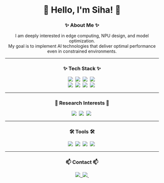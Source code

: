 <h1 align="center">👋 Hello, I'm Siha! 👋</h1>

<h3 align="center">✨ About Me ✨</h3>
<p align="center">
  I am deeply interested in edge computing, NPU design, and model optimization.<br>
  My goal is to implement AI technologies that deliver optimal performance even in constrained environments.
</p>

---

<h3 align="center">✨ Tech Stack ✨</h3>
<div align="center">
  <img src="https://img.shields.io/badge/python-3670A0?style=for-the-badge&logo=python&logoColor=ffdd54" />&nbsp
  <img src="https://img.shields.io/badge/matlab-0076A8?style=for-the-badge&logo=mathworks&logoColor=white" />&nbsp
  <img src="https://img.shields.io/badge/verilog-000000?style=for-the-badge&logo=verilog&logoColor=white" />&nbsp
  <img src="https://img.shields.io/badge/linux-FCC624?style=for-the-badge&logo=linux&logoColor=black" />&nbsp
</div>

<div align="center">
  <img src="https://img.shields.io/badge/opencv-5C3EE8.svg?style=for-the-badge&logo=opencv&logoColor=white" />&nbsp
  <img src="https://img.shields.io/badge/tensorflow-FF6F00.svg?style=for-the-badge&logo=tensorflow&logoColor=white" />&nbsp
  <img src="https://img.shields.io/badge/pytorch-EE4C2C.svg?style=for-the-badge&logo=pytorch&logoColor=white" />&nbsp
  <img src="https://img.shields.io/badge/wandb-FFBE00?style=for-the-badge&logo=weights-and-biases&logoColor=black" />&nbsp
</div>


---

<h3 align="center">🎯 Research Interests 🎯</h3>
<p align="center">
</p>
<div align="center">
  <img src="https://img.shields.io/badge/Edge%20Computing-1EBC8F?style=for-the-badge&logo=edge-computing&logoColor=white" />&nbsp
  <img src="https://img.shields.io/badge/NPU%20Design-4A90E2?style=for-the-badge&logo=artificial-intelligence&logoColor=white" />&nbsp
  <img src="https://img.shields.io/badge/Model%20Optimization-FF6F00?style=for-the-badge&logo=optimization&logoColor=white" />&nbsp
</div>

---

<h3 align="center">🛠 Tools 🛠</h3>
<div align="center">
  <img src="https://img.shields.io/badge/VSCode-007ACC.svg?style=for-the-badge&logo=visual-studio-code&logoColor=white" />&nbsp
  <img src="https://img.shields.io/badge/jupyter-F37626.svg?style=for-the-badge&logo=jupyter&logoColor=white" />&nbsp
  <img src="https://img.shields.io/badge/git-F05033.svg?style=for-the-badge&logo=git&logoColor=white" />&nbsp
  <img src="https://img.shields.io/badge/github-181717.svg?style=for-the-badge&logo=github&logoColor=white" />&nbsp
</div>

---

<h3 align="center">📫 Contact 📫</h3>
<div align="center">
  <a href="https://www.linkedin.com/in/%EC%8B%9C%ED%95%98-%EC%9D%B4-883a4b328/">
    <img src="https://img.shields.io/badge/LinkedIn-0A66C2?style=for-the-badge&logo=linkedin&logoColor=white" />&nbsp
  <a href="mailto:sihari1115@gmail.com">
    <img
      src="https://img.shields.io/badge/sihari1115@gmail.com-D14836?style=for-the-badge&logo=gmail&logoColor=white"/>&nbsp
</div>


